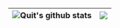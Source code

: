 | <img align="center" src="https://github-readme-stats.vercel.app/api?username=QuitN&show_icons=true&include_all_commits=true&theme=radical&hide_border=true" alt="Quit's github stats" /></a> | <a href="https://github.com/anuraghazra/github-readme-stats"><img align="center" src="https://github-readme-stats.vercel.app/api/top-langs/?username=QuitN&layout=compact&theme=radical&hide_border=true" /> |
| ------------- | ------------- |
